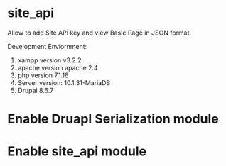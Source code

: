 # site_api
Allow to add Site API key and view Basic Page in JSON format.

Development Enviornment:
1) xampp version v3.2.2
2) apache version apache 2.4
3) php version 7.1.16
4) Server version: 10.1.31-MariaDB 
5) Drupal 8.6.7

# Enable Druapl Serialization module
# Enable site_api module

